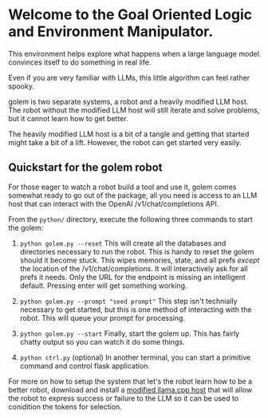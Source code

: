 # Welcome to the Goal Oriented Logic and Environment Manipulator.

This environment helps explore what happens when a large language
model convinces itself to do something in real life.

Even if you are very familiar with LLMs, this little algorithm can
feel rather spooky.

golem is two separate systems, a robot and a heavily modified LLM
host.  The robot without the modified LLM host will still iterate
and solve problems, but it cannot learn how to get better.

The heavily modified LLM host is a bit of a tangle and getting that
started might take a bit of a lift.  However, the robot can get
started very easily.

## Quickstart for the golem robot

For those eager to watch a robot build a tool and use it, golem comes somewhat
ready to go out of the package, all you need is access to an LLM
host that can interact with the OpenAI /v1/chat/completions API.

From the `python/` directory, execute the following three commands
to start the golem:

1. `python golem.py --reset` This will create all the databases and
directories necessary to run the robot.  This is handy to reset
the golem should it become stuck.  This wipes memories, state,
and all prefs _except_ the location of the /v1/chat/completions.
It will interactively ask for all prefs it needs.  Only the URL
for the endpoint is missing an intelligent default.  Pressing
enter will get something working.

2. `python golem.py --prompt "seed prompt"`  This step isn't
technially necessary to get started, but this is one method of
interacting with the robot.  This will queue your prompt for
processing.

3. `python golem.py --start`  Finally, start the golem up. This
has fairly chatty output so you can watch it do some things.

4. `python ctrl.py` (optional) In another terminal, you can
start a primitive command and control flask application.

For more on how to setup the system that let's the robot learn how to be
a better robot, download and install a [modified llama.cpp host](https://github.com/wkcochran123/golem_llama.cpp)
that will allow the robot to express success or failure to the LLM so
it can be used to conidition the tokens for selection.
